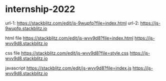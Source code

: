 # internship-2022

url-1: https://stackblitz.com/edit/js-9wupfp?file=index.html
url-2: https://js-9wupfp.stackblitz.io
 
 html file
 https://stackblitz.com/edit/js-wvv9d8?file=index.html
 https://js-wvv9d8.stackblitz.io
 
 css file
 https://stackblitz.com/edit/js-wvv9d8?file=style.css
 https://js-wvv9d8.stackblitz.io
 
 javascript
 https://stackblitz.com/edit/js-wvv9d8?file=index.js
 https://js-wvv9d8.stackblitz.io
